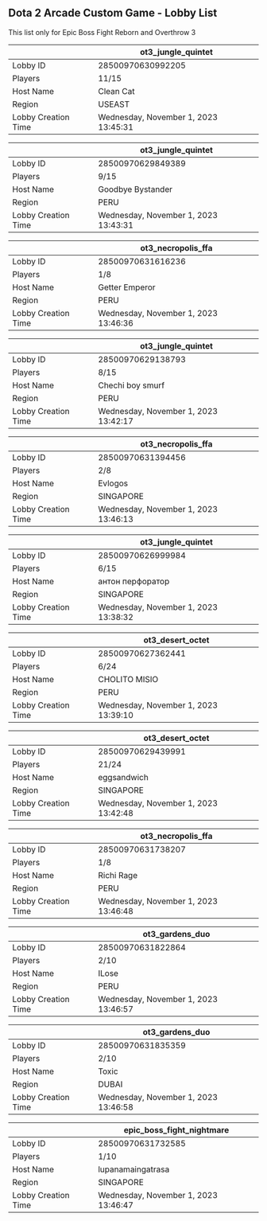 ## Dota 2 Arcade Custom Game - Lobby List

This list only for Epic Boss Fight Reborn and Overthrow 3

|  | ot3_jungle_quintet |
| ------ | ------ |
| Lobby ID | 28500970630992205 |
| Players | 11/15 |
| Host Name | Clean Cat |
| Region | USEAST |
| Lobby Creation Time | Wednesday, November 1, 2023 13:45:31 |


|  | ot3_jungle_quintet |
| ------ | ------ |
| Lobby ID | 28500970629849389 |
| Players | 9/15 |
| Host Name | Goodbye Bystander |
| Region | PERU |
| Lobby Creation Time | Wednesday, November 1, 2023 13:43:31 |


|  | ot3_necropolis_ffa |
| ------ | ------ |
| Lobby ID | 28500970631616236 |
| Players | 1/8 |
| Host Name | Getter Emperor |
| Region | PERU |
| Lobby Creation Time | Wednesday, November 1, 2023 13:46:36 |


|  | ot3_jungle_quintet |
| ------ | ------ |
| Lobby ID | 28500970629138793 |
| Players | 8/15 |
| Host Name | Chechi boy smurf |
| Region | PERU |
| Lobby Creation Time | Wednesday, November 1, 2023 13:42:17 |


|  | ot3_necropolis_ffa |
| ------ | ------ |
| Lobby ID | 28500970631394456 |
| Players | 2/8 |
| Host Name | Evlogos |
| Region | SINGAPORE |
| Lobby Creation Time | Wednesday, November 1, 2023 13:46:13 |


|  | ot3_jungle_quintet |
| ------ | ------ |
| Lobby ID | 28500970626999984 |
| Players | 6/15 |
| Host Name | антон перфоратор |
| Region | SINGAPORE |
| Lobby Creation Time | Wednesday, November 1, 2023 13:38:32 |


|  | ot3_desert_octet |
| ------ | ------ |
| Lobby ID | 28500970627362441 |
| Players | 6/24 |
| Host Name | CHOLITO MISIO |
| Region | PERU |
| Lobby Creation Time | Wednesday, November 1, 2023 13:39:10 |


|  | ot3_desert_octet |
| ------ | ------ |
| Lobby ID | 28500970629439991 |
| Players | 21/24 |
| Host Name | eggsandwich |
| Region | SINGAPORE |
| Lobby Creation Time | Wednesday, November 1, 2023 13:42:48 |


|  | ot3_necropolis_ffa |
| ------ | ------ |
| Lobby ID | 28500970631738207 |
| Players | 1/8 |
| Host Name | Richi Rage |
| Region | PERU |
| Lobby Creation Time | Wednesday, November 1, 2023 13:46:48 |


|  | ot3_gardens_duo |
| ------ | ------ |
| Lobby ID | 28500970631822864 |
| Players | 2/10 |
| Host Name | ILose |
| Region | PERU |
| Lobby Creation Time | Wednesday, November 1, 2023 13:46:57 |


|  | ot3_gardens_duo |
| ------ | ------ |
| Lobby ID | 28500970631835359 |
| Players | 2/10 |
| Host Name | Toxic |
| Region | DUBAI |
| Lobby Creation Time | Wednesday, November 1, 2023 13:46:58 |


|  | epic_boss_fight_nightmare |
| ------ | ------ |
| Lobby ID | 28500970631732585 |
| Players | 1/10 |
| Host Name | lupanamaingatrasa |
| Region | SINGAPORE |
| Lobby Creation Time | Wednesday, November 1, 2023 13:46:47 |


